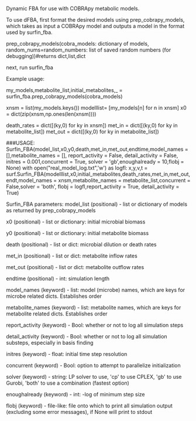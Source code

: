 Dynamic FBA for use with COBRApy metabolic models.

To use dFBA, first format the desired models using prep_cobrapy_models, which takes as input
a COBRApy model and outputs a model in the format used by surfin_fba.

prep_cobrapy_models(cobra_models: dictionary of models, random_nums=random_numbers: list of saved random numbers (for debugging))#returns dict,list,dict

next, run surfin_fba

Example usage:


my_models,metabolite_list,initial_metabolites,_ = surfin_fba.prep_cobrapy_models(cobra_models)

xnsm = list(my_models.keys())
modelllist= [my_models[n] for n in xnsm]
x0 = dict(zip(xnsm,np.ones(len(xnsm))))

death_rates = dict([(ky,0) for ky in xnsm])
met_in = dict([(ky,0) for ky in metabolite_list])
met_out = dict([(ky,0) for ky in metabolite_list])

###USAGE: Surfin_FBA(model_list,x0,y0,death,met_in,met_out,endtime,model_names = [],metabolite_names = [], report_activity = False, detail_activity = False, initres = 0.001,concurrent = True, solver = 'gb',enoughalready = 10,flobj = None)
with open("real_model_log.txt",'w') as logfl:
    x,y,v,t = surf.Surfin_FBA(modelllist,x0,initial_metabolites,death_rates,met_in,met_out,endt,model_names = xnsm,metabolite_names = metabolite_list,concurrent = False,solver = 'both', flobj = logfl,report_activity = True, detail_activity = True)

Surfin_FBA parameters:
model_list (positional) - list or dictionary of models as returned by prep_cobrapy_models

x0 (positional) - list or dictionary: initial microbial biomass

y0 (positional) - list or dictionary: initial metabolite biomass

death (positional) - list or dict: microbial dilution or death rates

met_in (positional) - list or dict: metabolite inflow rates

met_out (positional) - list or dict: metabolite outflow rates

endtime (positional) - int: simulation length

model_names (keyword) - list: model (microbe) names, which are keys for microbe related dicts. Establishes order

metabolite_names (keyword) - list: metabolite names, which are keys for metabolite related dicts. Establishes order

report_activity (keyword) - Bool: whether or not to log all simulation steps

detail_activity (keyword) - Bool: whether or not to log all simulation substeps, especially in basis finding

initres (keyword) - float: initial time step resolution

concurrent (keyword) - Bool: option to attempt to parallelize initialization

solver (keyword) - string: LP solver to use, 'cp' to use CPLEX, 'gb' to use Gurobi, 'both' to use a combination (fastest option)

enoughalready (keyword) - int: -log of minimum step size

flobj (keyword) - file-like: file onto which to print all simulation output (excluding some error messages), if None will print to stdout
